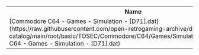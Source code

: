 <table>
<tr><th>Name</th><th>Size</th></tr>
<tr><td>
[Commodore C64 - Games - Simulation - [D71].dat](https://raw.githubusercontent.com/open-retrogaming-archive/dat-catalog/main/root/basic/TOSEC/Commodore/C64/Games/Simulation/[D71]/Commodore C64 - Games - Simulation - [D71].dat)
</td><td>913</td></tr>
</table>

